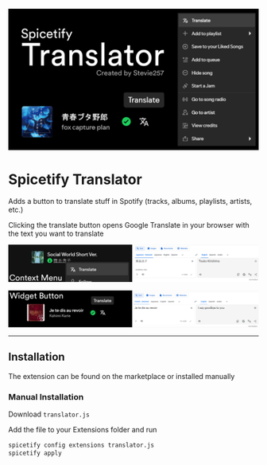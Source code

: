 ![preview](resources/banner.png)

# Spicetify Translator
Adds a button to translate stuff in Spotify (tracks, albums, playlists, artists, etc.)

Clicking the translate button opens Google Translate in your browser with the text you want to translate

![demo](resources/Demo2.png)

![demo](resources/Demo1.png)

---

## Installation

The extension can be found on the marketplace or installed manually

### Manual Installation

Download `translator.js`

Add the file to your Extensions folder and run
```
spicetify config extensions translator.js
spicetify apply
```
